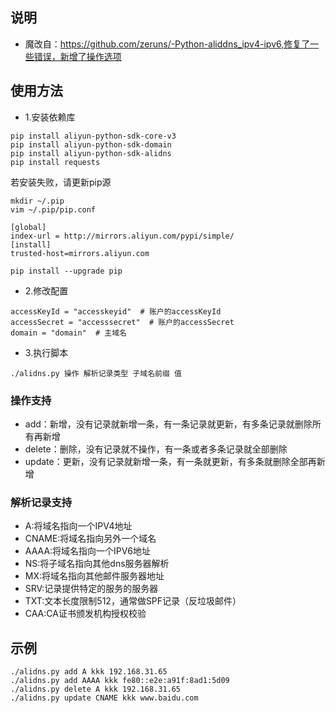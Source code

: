 ## 说明
- 魔改自：https://github.com/zeruns/-Python-aliddns_ipv4-ipv6,修复了一些错误，新增了操作选项

## 使用方法
- 1.安装依赖库
```
pip install aliyun-python-sdk-core-v3
pip install aliyun-python-sdk-domain
pip install aliyun-python-sdk-alidns
pip install requests
```

若安装失败，请更新pip源
```
mkdir ~/.pip
vim ~/.pip/pip.conf

[global]
index-url = http://mirrors.aliyun.com/pypi/simple/
[install]
trusted-host=mirrors.aliyun.com

pip install --upgrade pip
```

- 2.修改配置
```
accessKeyId = "accesskeyid"  # 账户的accessKeyId
accessSecret = "accesssecret"  # 账户的accessSecret
domain = "domain"  # 主域名
```

- 3.执行脚本
```
./alidns.py 操作 解析记录类型 子域名前缀 值
```

### 操作支持
- add：新增，没有记录就新增一条，有一条记录就更新，有多条记录就删除所有再新增
- delete：删除，没有记录就不操作，有一条或者多条记录就全部删除
- update：更新，没有记录就新增一条，有一条就更新，有多条就删除全部再新增

### 解析记录支持
- A:将域名指向一个IPV4地址
- CNAME:将域名指向另外一个域名
- AAAA:将域名指向一个IPV6地址
- NS:将子域名指向其他dns服务器解析
- MX:将域名指向其他邮件服务器地址
- SRV:记录提供特定的服务的服务器
- TXT:文本长度限制512，通常做SPF记录（反垃圾邮件）
- CAA:CA证书颁发机构授权校验

## 示例

```
./alidns.py add A kkk 192.168.31.65
./alidns.py add AAAA kkk fe80::e2e:a91f:8ad1:5d09
./alidns.py delete A kkk 192.168.31.65
./alidns.py update CNAME kkk www.baidu.com
```

